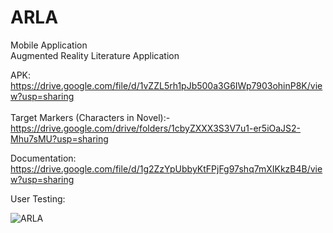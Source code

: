 # ARLA
Mobile Application <br>
Augmented Reality Literature Application

APK: https://drive.google.com/file/d/1vZZL5rh1pJb500a3G6IWp7903ohinP8K/view?usp=sharing <br>
<br>
Target Markers (Characters in Novel):- <br>
https://drive.google.com/drive/folders/1cbyZXXX3S3V7u1-er5iOaJS2-Mhu7sMU?usp=sharing

Documentation: https://drive.google.com/file/d/1g2ZzYpUbbyKtFPjFg97shq7mXIKkzB4B/view?usp=sharing

User Testing:

![ARLA](https://user-images.githubusercontent.com/58986256/126865075-17ca0ba8-c3d4-4b40-8c03-30022756e45d.jpg)
